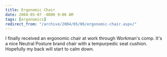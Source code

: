```yaml
---
title: Ergonomic Chair
date: 2004-05-07 -0800 9:00 AM
tags: [ergonomics]
redirect_from: "/archive/2004/05/06/ergonomic-chair.aspx/"
---
```


I finally received an ergonomic chair at work through Workman's comp.
It's a nice Neutral Posture brand chair with a tempurpedic seat cushion.
Hopefully my back will start to calm down.

